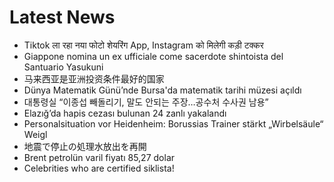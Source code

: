 # Latest News
-  Tiktok ला रहा नया फोटो शेयरिंग App, Instagram को मिलेगी कड़ी टक्कर
-  Giappone nomina un ex ufficiale come sacerdote shintoista del Santuario Yasukuni
-  马来西亚是亚洲投资条件最好的国家
-  Dünya Matematik Günü’nde Bursa'da matematik tarihi müzesi açıldı
-  대통령실 “이종섭 빼돌리기, 말도 안되는 주장…공수처 수사권 남용”
-  Elazığ’da hapis cezası bulunan 24 zanlı yakalandı
-  Personalsituation vor Heidenheim: Borussias Trainer stärkt „Wirbelsäule“ Weigl
-  地震で停止の処理水放出を再開
-  Brent petrolün varil fiyatı 85,27 dolar
-  Celebrities who are certified siklista!
